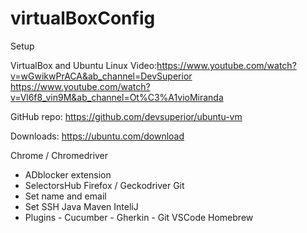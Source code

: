 # virtualBoxConfig

Setup 

VirtualBox and Ubuntu Linux
Video:https://www.youtube.com/watch?v=wGwikwPrACA&ab_channel=DevSuperior 
https://www.youtube.com/watch?v=Vl6f8_vin9M&ab_channel=Ot%C3%A1vioMiranda

GitHub repo: https://github.com/devsuperior/ubuntu-vm

Downloads: https://ubuntu.com/download

Chrome / Chromedriver
- ADblocker extension
- SelectorsHub
Firefox / Geckodriver
Git
- Set name and email
- Set SSH
Java
Maven
InteliJ
- Plugins - Cucumber - Gherkin - Git
VSCode
Homebrew
